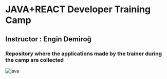# JAVA+REACT Developer Training Camp

## Instructor : Engin Demiroğ 

### Repository where the applications made by the trainer during the camp are collected


![java](https://user-images.githubusercontent.com/79155927/120979769-97b59a80-c77e-11eb-8ee5-40b4ac866518.png)
